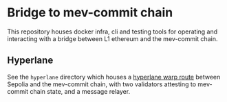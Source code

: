# Bridge to mev-commit chain

This repository houses docker infra, cli and testing tools for operating and interacting with a bridge between L1 ethereum and the mev-commit chain.

## Hyperlane

See the `hyperlane` directory which houses a [hyperlane warp route](https://docs.hyperlane.xyz/docs/protocol/warp-routes) between Sepolia and the mev-commit chain, with two validators attesting to mev-commit chain state, and a message relayer.
